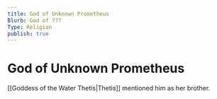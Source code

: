 ```yaml
---
title: God of Unknown Prometheus
Blurb: God of ???
Type: Religion
publish: true
---
```


# God of Unknown Prometheus

[[Goddess of the Water Thetis|Thetis]] mentioned him as her brother.
